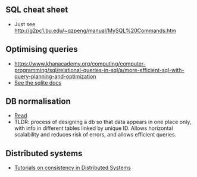 ## SQL cheat sheet
* Just see http://g2pc1.bu.edu/~qzpeng/manual/MySQL%20Commands.htm

## Optimising queries
* https://www.khanacademy.org/computing/computer-programming/sql/relational-queries-in-sql/a/more-efficient-sql-with-query-planning-and-optimization
* [See the sqlite docs](https://www.sqlite.org/queryplanner.html)

## DB normalisation
* [Read](http://joshualande.com/database-normalization)
* TLDR: process of designing a db so that data appears in one place only, with info in different tables linked by unique ID. Allows horizontal scalability and reduces risk of errors, and allows efficient queries.

## Distributed systems
* [Tutorials on consistency in Distributed Systems](https://mwhittaker.github.io/consistency_in_distributed_systems/)